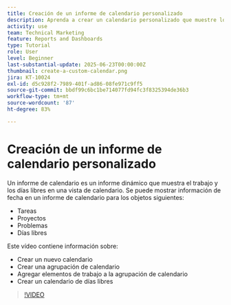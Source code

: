 ```yaml
---
title: Creación de un informe de calendario personalizado
description: Aprenda a crear un calendario personalizado que muestre los elementos de trabajo y los días libres personales.
activity: use
team: Technical Marketing
feature: Reports and Dashboards
type: Tutorial
role: User
level: Beginner
last-substantial-update: 2025-06-23T00:00:00Z
thumbnail: create-a-custom-calendar.png
jira: KT-10024
exl-id: d5c928f2-7989-401f-ad86-08fe971c9ff5
source-git-commit: bbdf99c6bc1be714077fd94fc3f8325394de36b3
workflow-type: tm+mt
source-wordcount: '87'
ht-degree: 83%

---
```


# Creación de un informe de calendario personalizado

Un informe de calendario es un informe dinámico que muestra el trabajo y los días libres en una vista de calendario. Se puede mostrar información de fecha en un informe de calendario para los objetos siguientes:

* Tareas
* Proyectos
* Problemas
* Días libres

Este vídeo contiene información sobre:

* Crear un nuevo calendario
* Crear una agrupación de calendario
* Agregar elementos de trabajo a la agrupación de calendario
* Crear un calendario de días libres

>[!VIDEO](https://video.tv.adobe.com/v/3423482/?quality=12&learn=on&enablevpops=1)

